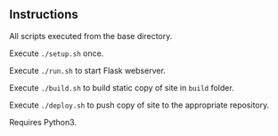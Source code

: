## Instructions
All scripts executed from the base directory.

Execute `./setup.sh` once.

Execute `./run.sh` to start Flask webserver.

Execute `./build.sh` to build static copy of site in `build` folder.

Execute `./deploy.sh` to push copy of site to the appropriate repository.

Requires Python3.
